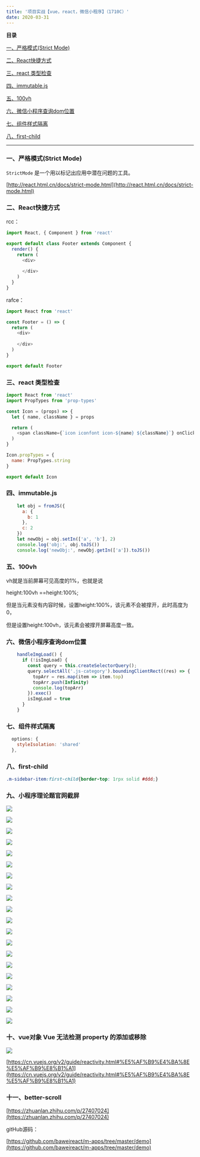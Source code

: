 ```yaml
---
title: '项目实战【vue，react，微信小程序】（1710C）'
date: 2020-03-31
---   
```

**目录**

[一、严格模式(Strict Mode)](#%E4%B8%80%E3%80%81%E4%B8%A5%E6%A0%BC%E6%A8%A1%E5%BC%8F%28Strict%20Mode%29)

[二、React快捷方式](#%E4%BA%8C%E3%80%81React%E5%BF%AB%E6%8D%B7%E6%96%B9%E5%BC%8F)

[三、react 类型检查](#%E4%B8%89%E3%80%81react%20%E7%B1%BB%E5%9E%8B%E6%A3%80%E6%9F%A5)

[四、immutable.js](#%E5%9B%9B%E3%80%81immutable.js)

[五、100vh](#%E4%BA%94%E3%80%81100vh)

[六、微信小程序查询dom位置](#%E5%85%AD%E3%80%81%E5%BE%AE%E4%BF%A1%E5%B0%8F%E7%A8%8B%E5%BA%8F%E6%9F%A5%E8%AF%A2dom%E4%BD%8D%E7%BD%AE)

[七、组件样式隔离](#%E4%B8%83%E3%80%81%E7%BB%84%E4%BB%B6%E6%A0%B7%E5%BC%8F%E9%9A%94%E7%A6%BB)

[八、first-child](#%E5%85%AB%E3%80%81first-child)

---

### 一、严格模式(Strict Mode)

`StrictMode` 是一个用以标记出应用中潜在问题的工具。

[http://react.html.cn/docs/strict-mode.html](http://react.html.cn/docs/strict-mode.html)

### 二、React快捷方式

rcc：

```javascript
import React, { Component } from 'react'

export default class Footer extends Component {
  render() {
    return (
      <div>
        
      </div>
    )
  }
}
```

rafce：

```javascript
import React from 'react'

const Footer = () => {
  return (
    <div>
      
    </div>
  )
}

export default Footer
```

### 三、react 类型检查

```javascript
import React from 'react'
import PropTypes from 'prop-types'

const Icon = (props) => {
  let { name, className } = props

  return (
    <span className={`icon iconfont icon-${name} ${className}`} onClick={props.onClick} ></span>
  )
}

Icon.propTypes = {
  name: PropTypes.string
}

export default Icon
```

### 四、immutable.js

```javascript
    let obj = fromJS({
      a: {
        b: 1
      },
      c: 2
    })
    let newObj = obj.setIn(['a', 'b'], 2)
    console.log('obj:', obj.toJS())
    console.log('newObj:', newObj.getIn(['a']).toJS())
```

### 五、100vh

vh就是当前屏幕可见高度的1%，也就是说

height:100vh ==height:100%;

但是当元素没有内容时候，设置height:100%，该元素不会被撑开，此时高度为0，

但是设置height:100vh，该元素会被撑开屏幕高度一致。

### 六、微信小程序查询dom位置

```javascript
    handleImgLoad() {
      if (!isImgLoad) {
        const query = this.createSelectorQuery();
        query.selectAll('.js-category').boundingClientRect((res) => {
          topArr = res.map(item => item.top)
          topArr.push(Infinity)
          console.log(topArr)
        }).exec()
        isImgLoad = true
      }
    }
```

### 七、组件样式隔离

```javascript
  options: {
    styleIsolation: 'shared'
  },
```

### 八、first-child

```css
.m-sidebar-item:first-child{border-top: 1rpx solid #ddd;}
```

### 九、小程序理论题官网截屏

![](https://img-blog.csdnimg.cn/2020041009312019.png?x-oss-processimage/watermark,type_ZmFuZ3poZW5naGVpdGk,shadow_10,text_aHR0cHM6Ly9ibG9nLmNzZG4ubmV0L3h1dG9uZ2Jhbw,size_16,color_FFFFFF,t_70)

![](https://img-blog.csdnimg.cn/20200410093133242.png?x-oss-processimage/watermark,type_ZmFuZ3poZW5naGVpdGk,shadow_10,text_aHR0cHM6Ly9ibG9nLmNzZG4ubmV0L3h1dG9uZ2Jhbw,size_16,color_FFFFFF,t_70)

![](https://img-blog.csdnimg.cn/20200410093151299.png?x-oss-processimage/watermark,type_ZmFuZ3poZW5naGVpdGk,shadow_10,text_aHR0cHM6Ly9ibG9nLmNzZG4ubmV0L3h1dG9uZ2Jhbw,size_16,color_FFFFFF,t_70)

![](https://img-blog.csdnimg.cn/20200410100249129.png?x-oss-processimage/watermark,type_ZmFuZ3poZW5naGVpdGk,shadow_10,text_aHR0cHM6Ly9ibG9nLmNzZG4ubmV0L3h1dG9uZ2Jhbw,size_16,color_FFFFFF,t_70)

![](https://img-blog.csdnimg.cn/20200410100314991.png?x-oss-processimage/watermark,type_ZmFuZ3poZW5naGVpdGk,shadow_10,text_aHR0cHM6Ly9ibG9nLmNzZG4ubmV0L3h1dG9uZ2Jhbw,size_16,color_FFFFFF,t_70)

![](https://img-blog.csdnimg.cn/20200410100327164.png?x-oss-processimage/watermark,type_ZmFuZ3poZW5naGVpdGk,shadow_10,text_aHR0cHM6Ly9ibG9nLmNzZG4ubmV0L3h1dG9uZ2Jhbw,size_16,color_FFFFFF,t_70)

![](https://img-blog.csdnimg.cn/2020041010034045.png?x-oss-processimage/watermark,type_ZmFuZ3poZW5naGVpdGk,shadow_10,text_aHR0cHM6Ly9ibG9nLmNzZG4ubmV0L3h1dG9uZ2Jhbw,size_16,color_FFFFFF,t_70)

![](https://img-blog.csdnimg.cn/20200410100349984.png?x-oss-processimage/watermark,type_ZmFuZ3poZW5naGVpdGk,shadow_10,text_aHR0cHM6Ly9ibG9nLmNzZG4ubmV0L3h1dG9uZ2Jhbw,size_16,color_FFFFFF,t_70)

![](https://img-blog.csdnimg.cn/20200410100401559.png?x-oss-processimage/watermark,type_ZmFuZ3poZW5naGVpdGk,shadow_10,text_aHR0cHM6Ly9ibG9nLmNzZG4ubmV0L3h1dG9uZ2Jhbw,size_16,color_FFFFFF,t_70)

![](https://img-blog.csdnimg.cn/20200410103206913.png?x-oss-processimage/watermark,type_ZmFuZ3poZW5naGVpdGk,shadow_10,text_aHR0cHM6Ly9ibG9nLmNzZG4ubmV0L3h1dG9uZ2Jhbw,size_16,color_FFFFFF,t_70)

![](https://img-blog.csdnimg.cn/20200410103220532.png?x-oss-processimage/watermark,type_ZmFuZ3poZW5naGVpdGk,shadow_10,text_aHR0cHM6Ly9ibG9nLmNzZG4ubmV0L3h1dG9uZ2Jhbw,size_16,color_FFFFFF,t_70)

![](https://img-blog.csdnimg.cn/20200410103244591.png?x-oss-processimage/watermark,type_ZmFuZ3poZW5naGVpdGk,shadow_10,text_aHR0cHM6Ly9ibG9nLmNzZG4ubmV0L3h1dG9uZ2Jhbw,size_16,color_FFFFFF,t_70)

![](https://img-blog.csdnimg.cn/20200410103254190.png?x-oss-processimage/watermark,type_ZmFuZ3poZW5naGVpdGk,shadow_10,text_aHR0cHM6Ly9ibG9nLmNzZG4ubmV0L3h1dG9uZ2Jhbw,size_16,color_FFFFFF,t_70)

![](https://img-blog.csdnimg.cn/20200410103319432.png?x-oss-processimage/watermark,type_ZmFuZ3poZW5naGVpdGk,shadow_10,text_aHR0cHM6Ly9ibG9nLmNzZG4ubmV0L3h1dG9uZ2Jhbw,size_16,color_FFFFFF,t_70)

![](https://img-blog.csdnimg.cn/2020041010333083.png?x-oss-processimage/watermark,type_ZmFuZ3poZW5naGVpdGk,shadow_10,text_aHR0cHM6Ly9ibG9nLmNzZG4ubmV0L3h1dG9uZ2Jhbw,size_16,color_FFFFFF,t_70)

![](https://img-blog.csdnimg.cn/20200410103339967.png?x-oss-processimage/watermark,type_ZmFuZ3poZW5naGVpdGk,shadow_10,text_aHR0cHM6Ly9ibG9nLmNzZG4ubmV0L3h1dG9uZ2Jhbw,size_16,color_FFFFFF,t_70)

![](https://img-blog.csdnimg.cn/20200410103350932.png?x-oss-processimage/watermark,type_ZmFuZ3poZW5naGVpdGk,shadow_10,text_aHR0cHM6Ly9ibG9nLmNzZG4ubmV0L3h1dG9uZ2Jhbw,size_16,color_FFFFFF,t_70)

![](https://img-blog.csdnimg.cn/20200410103402961.png?x-oss-processimage/watermark,type_ZmFuZ3poZW5naGVpdGk,shadow_10,text_aHR0cHM6Ly9ibG9nLmNzZG4ubmV0L3h1dG9uZ2Jhbw,size_16,color_FFFFFF,t_70)

![](https://img-blog.csdnimg.cn/20200410103415484.png?x-oss-processimage/watermark,type_ZmFuZ3poZW5naGVpdGk,shadow_10,text_aHR0cHM6Ly9ibG9nLmNzZG4ubmV0L3h1dG9uZ2Jhbw,size_16,color_FFFFFF,t_70)

![](https://img-blog.csdnimg.cn/20200410103429494.png?x-oss-processimage/watermark,type_ZmFuZ3poZW5naGVpdGk,shadow_10,text_aHR0cHM6Ly9ibG9nLmNzZG4ubmV0L3h1dG9uZ2Jhbw,size_16,color_FFFFFF,t_70)

### 十、vue对象 Vue 无法检测 property 的添加或移除

![](https://img-blog.csdnimg.cn/20200413083238273.png?x-oss-processimage/watermark,type_ZmFuZ3poZW5naGVpdGk,shadow_10,text_aHR0cHM6Ly9ibG9nLmNzZG4ubmV0L3h1dG9uZ2Jhbw,size_16,color_FFFFFF,t_70)

[https://cn.vuejs.org/v2/guide/reactivity.html#%E5%AF%B9%E4%BA%8E%E5%AF%B9%E8%B1%A1](https://cn.vuejs.org/v2/guide/reactivity.html#%E5%AF%B9%E4%BA%8E%E5%AF%B9%E8%B1%A1)

### 十一、better-scroll

[https://zhuanlan.zhihu.com/p/27407024](https://zhuanlan.zhihu.com/p/27407024)

gitHub源码：

[https://github.com/baweireact/m-apps/tree/master/demo](https://github.com/baweireact/m-apps/tree/master/demo)
